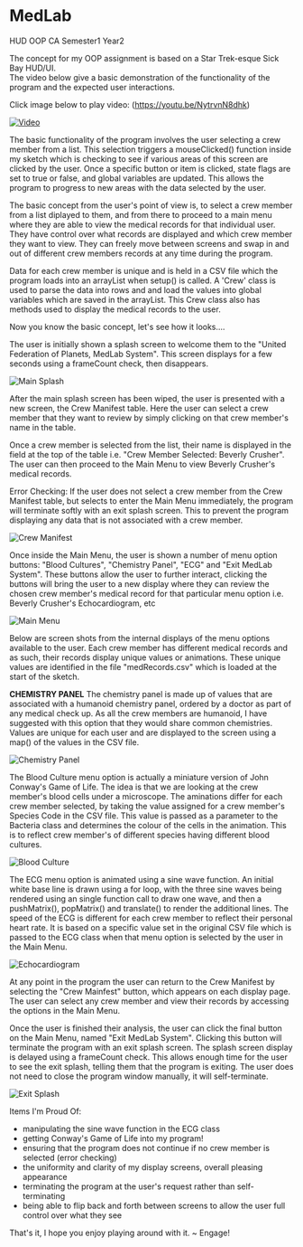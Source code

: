 # MedLab
HUD OOP CA Semester1 Year2

The concept for my OOP assignment is based on a Star Trek-esque Sick Bay HUD/UI.  
The video below give a basic demonstration of the functionality of the program and the expected user interactions. 

Click image below to play video: (https://youtu.be/NytrvnN8dhk)

[![Video](http://img.youtube.com/vi/NytrvnN8dhk/0.jpg)](http://www.youtube.com/watch?v=NytrvnN8dhk)

The basic functionality of the program involves the user selecting a crew member from a list. This selection triggers a 
mouseClicked() function inside my sketch which is checking to see if various areas of this screen are clicked by the user. 
Once a specific button or item is clicked, state flags are set to true or false, and global variables 
are updated. This allows the program to progress to new areas with the data selected by the user.

The basic concept from the user's point of view is, to select a crew member from a list diplayed to them, and from there to proceed to 
a main menu where they are able to view the medical records for that individual user. They have control over what records are displayed
and which crew member they want to view. They can freely move between screens and swap in and out of different crew members records at any 
time during the program. 

Data for each crew member is unique and is held in a CSV file which the program loads into an arrayList when setup() is called. 
A 'Crew' class is used to parse the data into rows and and load the values into global variables which are saved in the arrayList.
This Crew class also has methods used to display the medical records to the user. 

Now you know the basic concept, let's see how it looks....

The user is initially shown a splash screen to welcome them to the "United Federation of Planets, MedLab System".
This screen displays for a few seconds using a frameCount check, then disappears. 

![Main Splash](/screenshots/mainSplash.jpg?raw=true "Main Splash")

After the main splash screen has been wiped, the user is presented with a new screen, the Crew Manifest table. 
Here the user can select a crew member that they want to review by simply clicking on that crew member's name in the table. 

Once a crew member is selected from the list, their name is displayed in the field at the top of the table i.e. 
"Crew Member Selected: Beverly Crusher". The user can then proceed to the Main Menu to view Beverly Crusher's medical records.

Error Checking:
If the user does not select a crew member from the Crew Manifest table, but selects to enter the Main Menu immediately, 
the program will terminate softly with an exit splash screen. This to prevent the program displaying any data that is not 
associated with a crew member. 

![Crew Manifest](/screenshots/crewManifestScreen.jpg?raw=true "Crew Manifest")

Once inside the Main Menu, the user is shown a number of menu option buttons: "Blood Cultures", "Chemistry Panel", "ECG" and "Exit MedLab System".
These buttons allow the user to further interact, clicking the buttons will bring the user to a new display where they can 
review the chosen crew member's medical record for that particular menu option i.e. Beverly Crusher's Echocardiogram, etc

![Main Menu](/screenshots/mainMenu.jpg?raw=true "Main Menu")

Below are screen shots from the internal displays of the menu options available to the user. 
Each crew member has different medical records and as such, their records display unique values or animations.
These unique values are identified in the file "medRecords.csv" which is loaded at the start of the sketch. 

<b>CHEMISTRY PANEL</b>
The chemistry panel is made up of values that are associated with a humanoid chemistry panel, ordered by a doctor 
as part of any medical check up. As all the crew members are humanoid, I have suggested with this option that they 
would share common chemistries. Values are unique for each user and are displayed to the screen using a map() of 
the values in the CSV file. 

![Chemistry Panel](/screenshots/chemPanel.jpg?raw=true "Chemistry Panel")

The Blood Culture menu option is actually a miniature version of John Conway's Game of Life. The idea is that we are looking at the 
crew member's blood cells under a microscope. The aminations differ for each crew member selected, by taking the value assigned 
for a crew member's Species Code in the CSV file. This value is passed as a parameter to the Bacteria class and determines the 
colour of the cells in the animation. This is to reflect crew member's of different species having different blood cultures.  

![Blood Culture](/screenshots/bloodCulture.jpg?raw=true "Blood Culture")

The ECG menu option is animated using a sine wave function. An initial white base line is drawn using a for loop, with the
three sine waves being rendered using an single function call to draw one wave, and then a pushMatrix(), popMatrix() and translate() 
to render the additional lines. The speed of the ECG is different for each crew member to reflect their personal heart rate. 
It is based on a specific value set in the original CSV file which is passed to the ECG class when that menu option is 
selected by the user in the Main Menu. 

![Echocardiogram](/screenshots/echocardiogram.jpg?raw=true "Echocardiogram")

At any point in the program the user can return to the Crew Manifest by selecting the "Crew Mainfest" button, which appears on each 
display page. The user can select any crew member and view their records by accessing the options in the Main Menu. 

Once the user is finished their analysis, the user can click the final button on the Main Menu, named "Exit MedLab System".
Clicking this button will terminate the program with an exit splash screen. The splash screen display is delayed using a frameCount check.
This allows enough time for the user to see the exit splash, telling them that the program is exiting. The user does not 
need to close the program window manually, it will self-terminate. 

![Exit Splash](/screenshots/exitSplash.jpg?raw=true "Exit Splash")

Items I'm Proud Of:
- manipulating the sine wave function in the ECG class
- getting Conway's Game of Life into my program!
- ensuring that the program does not continue if no crew member is selected (error checking)
- the uniformity and clarity of my display screens, overall pleasing appearance
- terminating the program at the user's request rather than self-terminating
- being able to flip back and forth between screens to allow the user full control over what they see

That's it, I hope you enjoy playing around with it.
~ Engage!